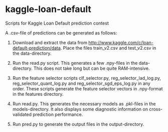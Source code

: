 kaggle-loan-default
===================

Scripts for Kaggle Loan Default prediction contest

A .csv-file of predictions can be generated as follows:

1. Download and extract the data from http://www.kaggle.com/c/loan-default-prediction/data. Place the files train_v2.csv and test_v2.csv in the data-directory.

2. Run the read.py script. This generates a few .npy-files in the data-directory. This does not take long but can be quite RAM-intensive.

3. Run the feature selector scripts clf_selector.py, reg_selector_lad_log.py, reg_selector_quant_log.py and reg_selector_sgd_eps_log.py in any order. These scripts generate the feature selector vectors in .npy-format in the features directory.

4. Run read.py. This generates the necessary models as .pkl-files in the models-directory. It also displays some diagnostic information on cross-validated prediction performance.

5. Run pred.py to generate the output files in the output-directory.

